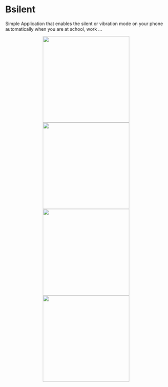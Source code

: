 # Bsilent
Simple Application that enables the silent or vibration mode on your phone automatically when you are at school, work ...


<p align="center">
  <img src="https://i.ibb.co/MNr6bdT/c57f50d7-92a8-4082-8811-8475370a95c8.jpg" width="270"/>
  <img src="https://i.ibb.co/GFgFrCF/2ec43938-8eef-4be6-87b0-e7fc8e24c578.jpg" width="270"/>
  <img src="https://i.ibb.co/WgCmWkk/57c9d19f-e306-45be-8f75-00b9e7f860db.jpg" width="270"/>
  <img src="https://i.ibb.co/6mVmPct/871fd25b-51d1-485b-a502-d1626505c4d3.jpg" width="270"/>
</p>


